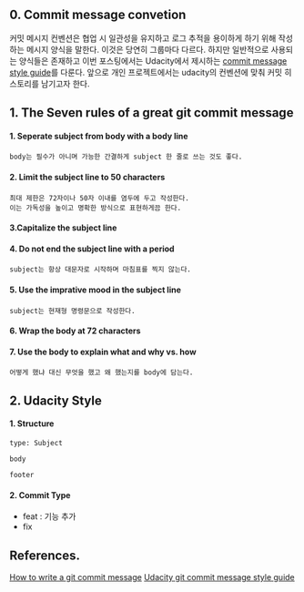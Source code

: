## 0. Commit message convetion

커밋  메시지 컨벤션은 협업 시 일관성을 유지하고 로그 추적을 용이하게 하기 위해 작성하는 메시지 양식을 말한다. 이것은 당연히 그룹마다 다르다. 하지만 일반적으로 사용되는 양식들은 존재하고 이번 포스팅에서는 Udacity에서 제시하는 [commit message style guide](https://udacity.github.io/git-styleguide/)를 다룬다. 앞으로 개인 프로젝트에서는 udacity의 컨벤션에 맞춰 커밋 히스토리를 남기고자 한다.

## 1. The Seven rules of a great git commit message

#### 1. Seperate subject from body with a body line
	body는 필수가 아니며 가능한 간결하게 subject 한 줄로 쓰는 것도 좋다.
#### 2. Limit the subject line to 50 characters
	최대 제한은 72자이나 50자 이내를 염두에 두고 작성한다.
	이는 가독성을 높이고 명확한 방식으로 표현하게끔 한다.
#### 3.Capitalize the subject line
#### 4. Do not end the subject line with a period
	subject는 항상 대문자로 시작하며 마침표를 찍지 않는다.
#### 5. Use the imprative mood in the subject line
	subject는 현재형 명령문으로 작성한다.
#### 6. Wrap the body at 72 characters
#### 7. Use the body to explain what and why vs. how
	어떻게 했냐 대신 무엇을 했고 왜 했는지를 body에 담는다.

## 2. Udacity Style

#### 1. Structure
```
type: Subject 

body 

footer
```
#### 2.  Commit Type
* feat : 기능 추가
* fix

## References.

 [How to write a git commit message](https://cbea.ms/git-commit/)
 [Udacity git commit message style guide](https://udacity.github.io/git-styleguide/)
<!--stackedit_data:
eyJoaXN0b3J5IjpbMTg4MDgzNDY4NSw5OTQxOTE4NTIsLTExNz
Y4MzA1NTMsLTYxMTQ5OTE4MCwtMjA4ODc0NjYxMl19
-->